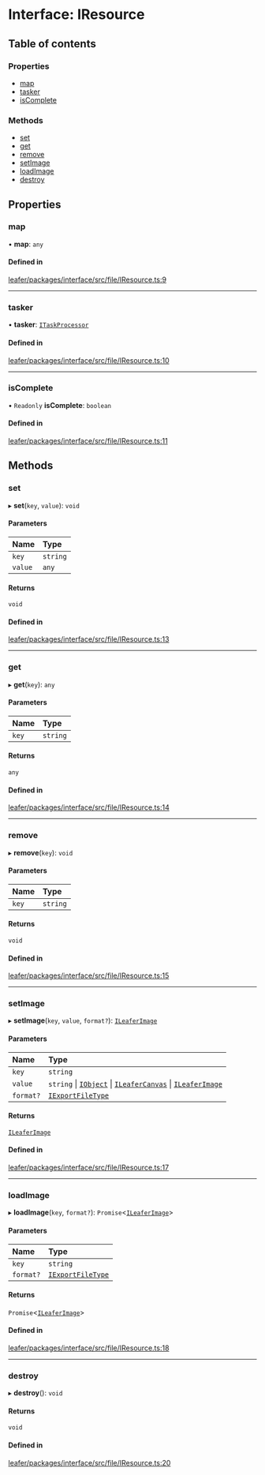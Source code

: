 # Interface: IResource

## Table of contents

### Properties

- [map](IResource.md#map)
- [tasker](IResource.md#tasker)
- [isComplete](IResource.md#iscomplete)

### Methods

- [set](IResource.md#set)
- [get](IResource.md#get)
- [remove](IResource.md#remove)
- [setImage](IResource.md#setimage)
- [loadImage](IResource.md#loadimage)
- [destroy](IResource.md#destroy)

## Properties

### map

• **map**: `any`

#### Defined in

[leafer/packages/interface/src/file/IResource.ts:9](https://github.com/leaferjs/leafer/blob/8d161c2/packages/interface/src/file/IResource.ts#L9)

___

### tasker

• **tasker**: [`ITaskProcessor`](ITaskProcessor.md)

#### Defined in

[leafer/packages/interface/src/file/IResource.ts:10](https://github.com/leaferjs/leafer/blob/8d161c2/packages/interface/src/file/IResource.ts#L10)

___

### isComplete

• `Readonly` **isComplete**: `boolean`

#### Defined in

[leafer/packages/interface/src/file/IResource.ts:11](https://github.com/leaferjs/leafer/blob/8d161c2/packages/interface/src/file/IResource.ts#L11)

## Methods

### set

▸ **set**(`key`, `value`): `void`

#### Parameters

| Name | Type |
| :------ | :------ |
| `key` | `string` |
| `value` | `any` |

#### Returns

`void`

#### Defined in

[leafer/packages/interface/src/file/IResource.ts:13](https://github.com/leaferjs/leafer/blob/8d161c2/packages/interface/src/file/IResource.ts#L13)

___

### get

▸ **get**(`key`): `any`

#### Parameters

| Name | Type |
| :------ | :------ |
| `key` | `string` |

#### Returns

`any`

#### Defined in

[leafer/packages/interface/src/file/IResource.ts:14](https://github.com/leaferjs/leafer/blob/8d161c2/packages/interface/src/file/IResource.ts#L14)

___

### remove

▸ **remove**(`key`): `void`

#### Parameters

| Name | Type |
| :------ | :------ |
| `key` | `string` |

#### Returns

`void`

#### Defined in

[leafer/packages/interface/src/file/IResource.ts:15](https://github.com/leaferjs/leafer/blob/8d161c2/packages/interface/src/file/IResource.ts#L15)

___

### setImage

▸ **setImage**(`key`, `value`, `format?`): [`ILeaferImage`](ILeaferImage.md)

#### Parameters

| Name | Type |
| :------ | :------ |
| `key` | `string` |
| `value` | `string` \| [`IObject`](IObject.md) \| [`ILeaferCanvas`](ILeaferCanvas.md) \| [`ILeaferImage`](ILeaferImage.md) |
| `format?` | [`IExportFileType`](../modules.md#iexportfiletype) |

#### Returns

[`ILeaferImage`](ILeaferImage.md)

#### Defined in

[leafer/packages/interface/src/file/IResource.ts:17](https://github.com/leaferjs/leafer/blob/8d161c2/packages/interface/src/file/IResource.ts#L17)

___

### loadImage

▸ **loadImage**(`key`, `format?`): `Promise`<[`ILeaferImage`](ILeaferImage.md)\>

#### Parameters

| Name | Type |
| :------ | :------ |
| `key` | `string` |
| `format?` | [`IExportFileType`](../modules.md#iexportfiletype) |

#### Returns

`Promise`<[`ILeaferImage`](ILeaferImage.md)\>

#### Defined in

[leafer/packages/interface/src/file/IResource.ts:18](https://github.com/leaferjs/leafer/blob/8d161c2/packages/interface/src/file/IResource.ts#L18)

___

### destroy

▸ **destroy**(): `void`

#### Returns

`void`

#### Defined in

[leafer/packages/interface/src/file/IResource.ts:20](https://github.com/leaferjs/leafer/blob/8d161c2/packages/interface/src/file/IResource.ts#L20)
